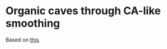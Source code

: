 # Organic caves through CA-like smoothing

Based on [this](http://imgur.com/t/procedural_generation/megDZ).